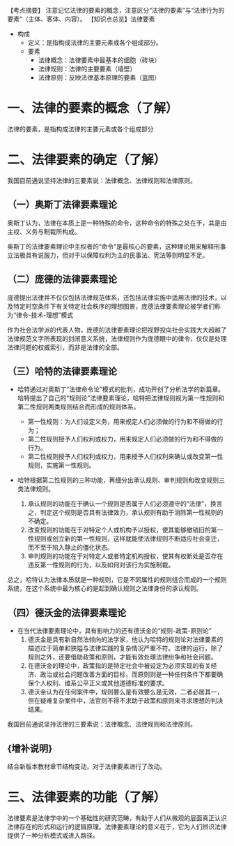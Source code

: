【考点摘要】
注意记忆法律的要素的概念，注意区分“法律的要素”与“法律行为的要素”（主体、客体、内容）。
【知识点总览】法律要素
- 构成
	- 定义：是指构成法律的主要元素或各个组成部分。
	- 要素
		- 法律概念：法律要素中最基本的细胞（砖块）
		- 法律规则：法律的主要要素（墙壁）
		- 法律原则：反映法律基本原理的要素（蓝图）
# 一、法律的要素的概念（了解）
法律的要素，是指构成法律的主要元素或各个组成部分
# 二、法律要素的确定（了解）
我国目前通说坚持法律的三要素说：法律概念、法律规则和法律原则。
## （一）奥斯丁法律要素理论
奥斯丁认为，法律在本质上是一种特殊的命令，这种命令的特殊之处在于，其是由主权、义务与制裁所构成。

奥斯丁的法律要素理论中主权者的“命令”是最核心的要素，这种理论用来解释刑事立法极具有说服力，但对于以保障权利为主的民事法、宪法等则明显不足。
## （二）庞德的法律要素理论
庞德提出法律并不仅仅包括法律规范体系，还包括法律实施中适用法律的技术，以及特定时空条件下有关特定社会秩序的理想图景，庞德法律要素理论被学者们称为“律令-技术-理想”模式

作为社会法学派的代表人物，庞德的法律要素理论把视野投向社会实践大大超越了法律规范文字所表现的封闭意义系统，法律规则作为庞德眼中的律令，仅仅是处理法律问题的权威索引，而非是法律的全部。
## （三）哈特的法律要素理论
- 哈特通过对奥斯丁“法律命令论”模式的批判，成功开创了分析法学的新篇章。哈特提出了自己的“规则论”法律要素理论，哈特把法律规则视为第一性规则和第二性规则两类规则结合而形成的规则体系。
	- 第一性规则：为人们设定义务，用来规定人们必须做的行为和不得做的行为；
	- 第二性规则授予人们权利或权力，用来规定人们必须做的行为和不得做的行为。
	- 第二性规则授予人们权利或权力，用来授予人们权利来确认或改变第一性规则，实施第一性规则。

- 哈特根据第二性规则的三种功能，再细分出承认规则、审判规则和改变规则三类法律规则。
	1. 承认规则的功能在于确认一个规则是否属于人们必须遵守的“法律”，换言之，判定这个规则是否具有法律效力，承认规则有助于消除第一性规则的不确定。
	2. 改变规则的功能在于对特定个人或机构予以授权，使其能够撤销旧的第一性规则或创立新的第一性规则，这样就能使法律规则不断适应社会变迁，而不至于陷入静止的僵化状态。
	3. 审判规则的功能在于对特定人或者特定机构授权，使其有权断处是否存在违反第一性规则的行为，以及如何对该行为实施制裁。

总之，哈特认为法律本质就是一种规则，它是不同属性的规则组合而成的一个规则系统，在这个系统中最为核心的是起到确认规则之法律身份的承认规则。
## （四）德沃金的法律要素理论
- 在当代法律要素理论中，具有影响力的还有德沃金的“规则-政策-原则论”
	1. 德沃金是具有新自然法倾向的法学家，他认为哈特的规则论对法律要素的描述过于简单和狭隘与法律实践的复杂情况严重不符。法律的运行，除了规则之外，还要借助政策和原则，才能有效处理法律纷争和社会问题。
	2. 在德沃金的理论中，政策指的是特定社会中被设定为必须实现的有关经济、政治或社会问题改善方面的目标，而原则则是一种任何条件下都要确保个人权利、维系公平正义或其他道德标准的要求。
	3. 德沃金认为在任何案件中，规则要么是有效要么是无效，二者必居其一，但在疑难复杂案件中，法官则不得不求助于政策和原则来寻求理想的判决结果。

我国目前通说坚持法律的三要素说：法律概念、法律规则和法律原则。
## {增补说明}
结合新版本教材章节结构变动，对于法律要素进行了改动。
# 三、法律要素的功能（了解）
法律要素是法律学中的一个基础性的研究范畴，有助于人们从微观的层面真正认识法律存在的形式和运行的逻辑原理。法律要素理论的意义在于，它为人们辨识法律提供了一种分析模式或进入路径。